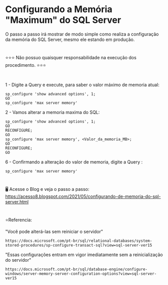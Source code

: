 # Configurando a Memória "Maximum" do SQL Server


O passo a passo irá mostrar de modo simple como realiza a configuração da memória do SQL Server, mesmo ele estando em produção. 

#
 ⭐⭐⭐ Não possuo quaisquer responsabilidade na execução dos procedimento. ⭐⭐⭐

#

1 - Digite a Query e execute, para saber o valor máximo de memoria atual:

    sp_configure 'show advanced options', 1;  
    GO 
    sp_configure 'max server memory'
    
2 - Vamos alterar a memoria maxima do SQL: 
    
    sp_configure 'show advanced options', 1;  
    GO  
    RECONFIGURE;  
    GO  
    sp_configure 'max server memory', <Valor_da_memoria_MB>;  
    GO  
    RECONFIGURE;  
    GO     

6 - Confirmando a alteração do valor de memoria, digite a Query : 

    sp_configure 'max server memory' 
    
#
🖥️ Acesse o Blog e veja o passo a passo: https://acesso8.blogspot.com/2021/05/configurando-de-memoria-do-sql-server.html

#
⭐Referencia:

"Você pode alterá-las sem reiniciar o servidor"

    https://docs.microsoft.com/pt-br/sql/relational-databases/system-stored-procedures/sp-configure-transact-sql?view=sql-server-ver15

"Essas configurações entram em vigor imediatamente sem a reinicialização do servidor"

    https://docs.microsoft.com/pt-br/sql/database-engine/configure-windows/server-memory-server-configuration-options?view=sql-server-ver15

